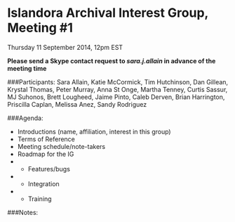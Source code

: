 # Islandora Archival Interest Group, Meeting #1
Thursday 11 September 2014, 12pm EST

**Please send a Skype contact request to *sara.j.allain* in advance of the meeting time**

###Participants:
Sara Allain, Katie McCormick, Tim Hutchinson, Dan Gillean, Krystal Thomas, Peter Murray, Anna St Onge, Martha Tenney, Curtis Sassur, MJ Suhonos, Brett Lougheed, Jaime Pinto, Caleb Derven, Brian Harrington, Priscilla Caplan, Melissa Anez, Sandy Rodriguez

###Agenda:
* Introductions (name, affiliation, interest in this group)
* Terms of Reference
* Meeting schedule/note-takers
* Roadmap for the IG
* * Features/bugs
* * Integration
* * Training

###Notes:
